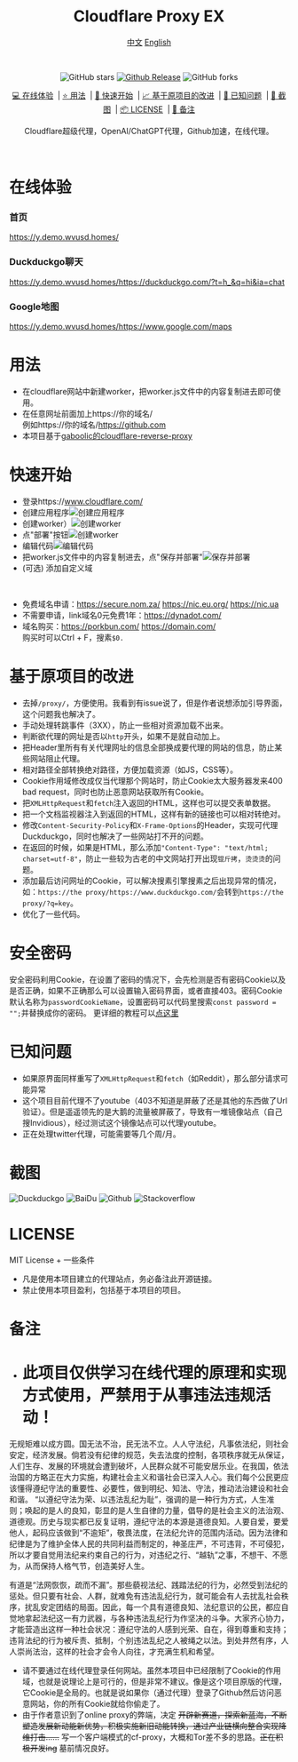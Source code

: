 <div align="center">
<h1>Cloudflare Proxy EX</h1>

[中文](https://github.com/1234567Yang/cf-proxy-ex) [English](https://github-com.translate.goog/1234567Yang/cf-proxy-ex?_x_tr_sl=zh-CN&_x_tr_tl=en&_x_tr_hl=zh-CN&_x_tr_pto=wapp)

<br>

<!--[![GitHub license](https://img.shields.io/github/license/1234567Yang/cf-proxy-ex)](https://github.com/ViewFaceCore/ViewFaceCore/blob/main/LICENSE) &nbsp;&nbsp;-->

![GitHub stars](https://img.shields.io/github/stars/1234567Yang/cf-proxy-ex?style=flat)
[![Github Release](https://img.shields.io/github/v/release/1234567Yang/cf-proxy-ex)](https://github.com/1234567Yang/cf-proxy-ex/releases/latest)
![GitHub forks](https://img.shields.io/github/forks/1234567Yang/cf-proxy-ex)

[💻 在线体验](#在线体验) &nbsp;| [⭐ 用法](#用法) &nbsp;| [🚀 快速开始](#快速开始) &nbsp;| [📈 基于原项目的改进](#基于原项目的改进) &nbsp;| [🔎 已知问题](#已知问题) &nbsp;| [📸 截图](#截图) &nbsp;| [📦 LICENSE](#license) &nbsp;| [📄 备注](#备注)


Cloudflare超级代理，OpenAI/ChatGPT代理，Github加速，在线代理。
<br>
<!--本项目是一款基于Cloudflare worker的在线代理。目前支持100%加载Github，Duckduckgo，Stackoverflow等网站，并且和打开原网站毫无差别。和其它开源代理以及hide.me在线代理相比，本项目可以加载更多静态资源、实现Cookie作用域管理、提交表单、相对URL转绝对URL，转跳自动补全网址等强大的功能。-->
<br>
</div>


# 在线体验

<!--
## 听说CF开始删除反代worker账号，暂停使用
-->

### 首页
https://y.demo.wvusd.homes/
### Duckduckgo聊天
https://y.demo.wvusd.homes/https://duckduckgo.com/?t=h_&q=hi&ia=chat
### Google地图
https://y.demo.wvusd.homes/https://www.google.com/maps

# 用法
* 在cloudflare网站中新建worker，把worker.js文件中的内容复制进去即可使用。
* 在任意网址前面加上https://你的域名/<br>例如https://你的域名/https://github.com
* 本项目基于[gaboolic的cloudflare-reverse-proxy](https://github.com/gaboolic/cloudflare-reverse-proxy/)

# 快速开始
* 登录https://www.cloudflare.com/
* 创建应用程序![创建应用程序](img/1createapp.png)
* 创建worker）![创建worker](img/2createworker.png)
* 点"部署"按钮![创建worker](img/3deploy.png)
* 编辑代码![编辑代码](img/4update.png)
* 把worker.js文件中的内容复制进去，点"保存并部署"![保存并部署](img/5save.png)
* (可选) 添加自定义域
<br>

* 免费域名申请：https://secure.nom.za/  https://nic.eu.org/   https://nic.ua
* 不需要申请，link域名0元免费1年：https://dynadot.com/
* 域名购买：https://porkbun.com/  https://domain.com/<br >购买时可以Ctrl + F，搜素`$0.`

# 基于原项目的改进
* 去掉`/proxy/`，方便使用。我看到有issue说了，但是作者说想添加引导界面，这个问题我也解决了。
* 手动处理转跳事件（3XX），防止一些相对资源加载不出来。
* 判断欲代理的网址是否以`http`开头，如果不是就自动加上。
* 把Header里所有有关代理网址的信息全部换成要代理的网站的信息，防止某些网站阻止代理。
* 相对路径全部转换绝对路径，方便加载资源（如JS，CSS等）。
* Cookie作用域修改成仅当代理那个网站时，防止Cookie太大服务器发来400 bad request，同时也防止恶意网站获取所有Cookie。
* 把`XMLHttpRequest`和`fetch`注入返回的HTML，这样也可以提交表单数据。
* 把一个文档监视器注入到返回的HTML，这样有新的链接也可以相对转绝对。
* 修改`Content-Security-Policy`和`X-Frame-Options`的Header，实现可代理Duckduckgo，同时也解决了一些网站打不开的问题。
* 在返回的时候，如果是HTML，那么添加`"Content-Type": "text/html; charset=utf-8"`，防止一些较为古老的中文网站打开出现`锟斤拷`，`烫烫烫`的问题。
* 添加最后访问网址的Cookie，可以解决搜素引擎搜素之后出现异常的情况，如：`https://the proxy/https://www.duckduckgo.com/`会转到`https://the proxy/?q=key`。
* 优化了一些代码。

# 安全密码
安全密码利用Cookie，在设置了密码的情况下，会先检测是否有密码Cookie以及是否正确，如果不正确那么可以设置输入密码界面，或者直接403。密码Cookie默认名称为`passwordCookieName`，设置密码可以代码里搜索`const password = "";`并替换成你的密码。
更详细的教程可以[点这里](https://github.com/1234567Yang/cf-proxy-ex/blob/main/security_password_tutorial.md)

# 已知问题
* 如果原界面同样重写了`XMLHttpRequest`和`fetch`（如Reddit），那么部分请求可能异常
* 这个项目目前代理不了youtube（403不知道是屏蔽了还是其他的东西做了Url验证）。但是遥遥领先的是大鹅的流量被屏蔽了，导致有一堆镜像站点（自己搜Invidious），经过测试这个镜像站点可以代理youtube。
* 正在处理twitter代理，可能需要等几个周/月。

# 截图
![Duckduckgo](img/duckduckgo.jpg)
![BaiDu](img/baidu.jpg)
![Github](img/github.jpg)
![Stackoverflow](img/stackoverflow.jpg)

# LICENSE
MIT License + 一些条件<br>
* 凡是使用本项目建立的代理站点，务必备注此开源链接。
* 禁止使用本项目盈利，包括基于本项目的项目。

# 备注
* # 此项目仅供学习在线代理的原理和实现方式使用，严禁用于从事违法违规活动！
无规矩难以成方圆。国无法不治，民无法不立。人人守法纪，凡事依法纪，则社会安定，经济发展。倘若没有纪律的规范，失去法度的控制，各项秩序就无从保证，人们生存、发展的环境就会遭到破坏，人民群众就不可能安居乐业。在我国，依法治国的方略正在大力实施，构建社会主义和谐社会已深入人心。我们每个公民更应该懂得遵纪守法的重要性、必要性，做到明纪、知法、守法，推动法治建设和社会和谐。 “以遵纪守法为荣、以违法乱纪为耻”，强调的是一种行为方式，人生准则；唤起的是人的良知，彰显的是人生自律的力量，倡导的是社会主义的法治观、道德观。历史与现实都已反复证明，遵纪守法的本源是道德良知。人要自爱，要爱他人，起码应该做到“不逾矩”，敬畏法度，在法纪允许的范围内活动。因为法律和纪律是为了维护全体人民的共同利益而制定的，神圣庄严，不可违背，不可侵犯，所以才要自觉用法纪来约束自己的行为，对违纪之行、“越轨”之事，不想干、不愿为，从而保持人格气节，创造美好人生。 　　

有道是“法网恢恢，疏而不漏”。那些藐视法纪、践踏法纪的行为，必然受到法纪的惩处。但只要有社会、人群，就难免有违法乱纪行为，就可能会有人去扰乱社会秩序，扰乱安定团结的局面。因此，每一个具有道德良知、法纪意识的公民，都应自觉地拿起法纪这一有力武器，与各种违法乱纪行为作坚决的斗争。大家齐心协力，才能营造出这样一种社会状况：遵纪守法的人感到光荣、自在，得到尊重和支持；违背法纪的行为被斥责、抵制，个别违法乱纪之人被绳之以法。到处井然有序，人人崇尚法治，这样的社会才会令人向往，才充满生机和希望。

* 请不要通过在线代理登录任何网站。虽然本项目中已经限制了Cookie的作用域，也就是说理论上是可行的，但是非常不建议。像是这个项目原版的代理，它Cookie是全局的。也就是说如果你（通过代理）登录了Github然后访问恶意网站，你的所有Cookie就给你偷走了。
* 由于作者意识到了online proxy的弊端，决定 ~~开辟新赛道，探索新蓝海，不断塑造发展新动能新优势，积极实施新旧动能转换，通过产业链横向整合实现降维打击……~~ 写一个客户端模式的cf-proxy，大概和Tor差不多的思路。~~正在积极开发ing~~ 墓前情况良好。
